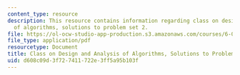 ```yaml
---
content_type: resource
description: This resource contains information regarding class on design and analysis
  of algorithms, solutions to problem set 2.
file: https://ol-ocw-studio-app-production.s3.amazonaws.com/courses/6-046j-design-and-analysis-of-algorithms-spring-2015/d608c09d3f727411722e3ff5a95b103f_MIT6_046JS15_pset2sols.pdf
file_type: application/pdf
resourcetype: Document
title: Class on Design and Analysis of Algorithms, Solutions to Problem Set 2
uid: d608c09d-3f72-7411-722e-3ff5a95b103f
---
```

